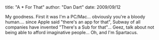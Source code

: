 title: "A * For That"
author: "Dan Dart"
date: 2009/09/12

My goodness. First it was I'm a PC/Mac... obviously you're a bloody human.... since Apple said "there's an app for that", Subway of all companies have invented "There's a Sub for that"... Geez, talk about not being able to afford imaginative people... Oh, and I'm Spartacus.

